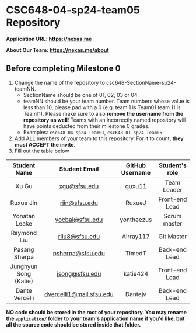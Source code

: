 # CSC648-04-sp24-team05 Repository

**Application URL: <https://nexas.me>**

**About Our Team: <https://nexas.me/about>**

## Before completing Milestone 0

1. Change the name of the repository to csc648-SectionName-sp24-teamNN.
   - SectionName should be one of 01, 02, 03 or 04.
   - teamNN should be your team number. Team numbers whose value is less than
     10, please pad with a 0 (e.g. team 1 is Team01 team 11 is Team11). Please
     make sure to also **remove the username from the repository as well**!
     Teams with an incorrectly named repository will have points deducted from
     their milestone 0 grades.
   - Examples: `csc648-04-sp24-Team01`, `csc648-01-sp24-Team05`
2. Add ALL members of your team to this repository. For it to count, **they must
   ACCEPT the invite**.
3. Fill out the table below

|     Student Name      |      Student Email       | GitHub Username | Student's role |
| :-------------------: | :----------------------: | :-------------: | :------------: |
|         Xu Gu         |       xgu@sfsu.edu       |     guxu11      |  Team Leader   |
|       Ruxue Jin       |      rjin@sfsu.edu       |     RuxueJ      | Front-end Lead |
|     Yonatan Leake     |     yocbai@sfsu.edu      |   yontheezus    |  Scrum master  | 
|      Raymond Liu      |      rliu8@sfsu.edu      |    Airray117    |   Git Master   |
|     Pasang Sherpa     |     psherpa@sfsu.edu     |     TimedT      | Back-end Lead  |
| Junghyun Song (Katie) |      jsong@sfsu.edu      |    katie424     | Front-end Lead |
|    Dante Vercelli     | dvercelli1@mail.sfsu.edu |     Dantejv     | Back-end Lead  |

**NO code should be stored in the root of your repository. You may rename the
`application/` folder to your team's application name if you'd like, but all the
source code should be stored inside that folder.**
